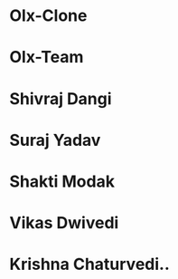 # Olx-Clone
# Olx-Team
# Shivraj Dangi
# Suraj Yadav
# Shakti Modak
# Vikas Dwivedi
# Krishna Chaturvedi..
